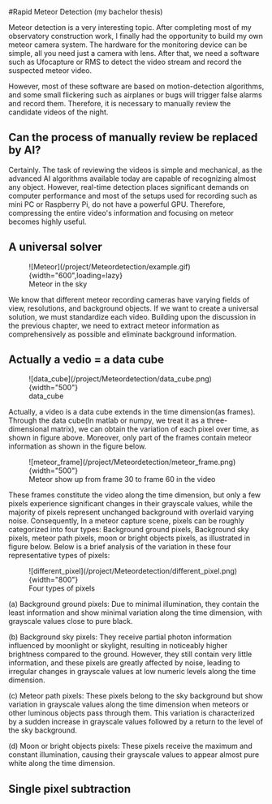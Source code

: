 #Rapid Meteor Detection (my bachelor thesis)

Meteor detection is a very interesting topic. After completing most of my observatory construction work, 
I finally had the opportunity to build my own meteor camera system. The hardware for the monitoring device 
can be simple, all you need just a camera with lens. After that, we need a software such as Ufocapture 
or RMS to detect the video stream and record the suspected meteor video.

However, most of these software are based on motion-detection algorithms, and some small flickering such as 
airplanes or bugs will trigger false alarms and record them. Therefore, it is necessary to manually 
review the candidate videos of the night.

## Can the process of manually review be replaced by AI?
Certainly. The task of reviewing the videos is simple and mechanical, as the advanced AI algorithms available 
today are capable of recognizing almost any object. However, real-time detection places significant demands on 
computer performance and most of the setups used for recording such as mini PC or Raspberry Pi, do not have a 
powerful GPU. Therefore, compressing the entire video's information and focusing on meteor becomes highly useful.

## A universal solver
<figure markdown>
  ![Meteor](/project/Meteordetection/example.gif){width="600",loading=lazy} 
  <figcaption>Meteor in the sky</figcaption>
</figure>
We know that different meteor recording cameras have varying fields of view, resolutions, and background objects. 
If we want to create a universal solution, we must standardize each video. Building upon the discussion in the previous 
chapter, we need to extract meteor information as comprehensively as possible and eliminate background information.

## Actually a vedio = a data cube
<figure markdown>
  ![data_cube](/project/Meteordetection/data_cube.png){width="500"}
  <figcaption>data_cube</figcaption>
</figure>
Actually, a video is a data cube extends in the time dimension(as frames). Through the data cube(In matlab or numpy, 
we treat it as a three-dimensional matrix), we can obtain the variation of each pixel over time, as shown in figure above.
Moreover, only part of the frames contain meteor information as shown in the figure below.
<figure markdown>
  ![meteor_frame](/project/Meteordetection/meteor_frame.png){width="500"}
  <figcaption>Meteor show up from frame 30 to frame 60 in the video</figcaption>
</figure>
These frames constitute the video along the time dimension, but only a few pixels experience significant changes in their 
grayscale values, while the majority of pixels represent unchanged background with overlaid varying noise.
Consequently, In a meteor capture scene, pixels can be roughly categorized into four types: Background ground pixels, 
Background sky pixels, meteor path pixels, moon or bright objects pixels, as illustrated in figure below. Below is a brief 
analysis of the variation in these four representative types of pixels:
<figure markdown>
  ![different_pixel](/project/Meteordetection/different_pixel.png){width="800"}
  <figcaption>Four types of pixels</figcaption>
</figure>
(a) Background ground pixels: Due to minimal illumination, they contain the least information and show minimal variation 
along the time dimension, with grayscale values close to pure black.

(b) Background sky pixels: They receive partial photon information influenced by moonlight or skylight, resulting in noticeably 
higher brightness compared to the ground. However, they still contain very little information, and these pixels are greatly 
affected by noise, leading to irregular changes in grayscale values at low numeric levels along the time dimension.

(c) Meteor path pixels: These pixels belong to the sky background but show variation in grayscale values along the time 
dimension when meteors or other luminous objects pass through them. This variation is characterized by a sudden increase in 
grayscale values followed by a return to the level of the sky background.

(d) Moon or bright objects pixels: These pixels receive the maximum and constant illumination, causing their grayscale 
values to appear almost pure white along the time dimension.

## Single pixel subtraction
